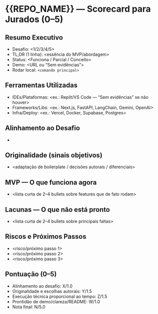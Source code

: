 # {{REPO_NAME}} — Scorecard para Jurados (0–5)

## Resumo Executivo
- Desafio: <1/2/3/4/5>
- TL;DR (1 linha): <essência do MVP/abordagem>
- Status: <Funciona / Parcial / Conceito>
- Demo: <URL ou “Sem evidências”>
- Rodar local: `<comando principal>`

## Ferramentas Utilizadas
- IDEs/Plataformas: <ex.: Replit/VS Code — “Sem evidências” se não houver>
- Frameworks/Libs: <ex.: Next.js, FastAPI, LangChain, Gemini, OpenAI>
- Infra/Deploy: <ex.: Vercel, Docker, Supabase, Postgres>

## Alinhamento ao Desafio
- <Qual desafio e por que o projeto se encaixa>

## Originalidade (sinais objetivos)
- <adaptação de boilerplate / decisões autorais / diferenciais>

## MVP — O que funciona agora
- <lista curta de 2–4 bullets sobre features que de fato rodam>

## Lacunas — O que não está pronto
- <lista curta de 2–4 bullets sobre principais faltas>

## Riscos e Próximos Passos
- <risco/próximo passo 1>
- <risco/próximo passo 2>
- <risco/próximo passo 3>

## Pontuação (0–5)
- Alinhamento ao desafio: X/1.0
- Originalidade e escolhas autorais: Y/1.5
- Execução técnica proporcional ao tempo: Z/1.5
- Prontidão de demo/clareza/README: W/1.0
- Nota final: N/5.0
